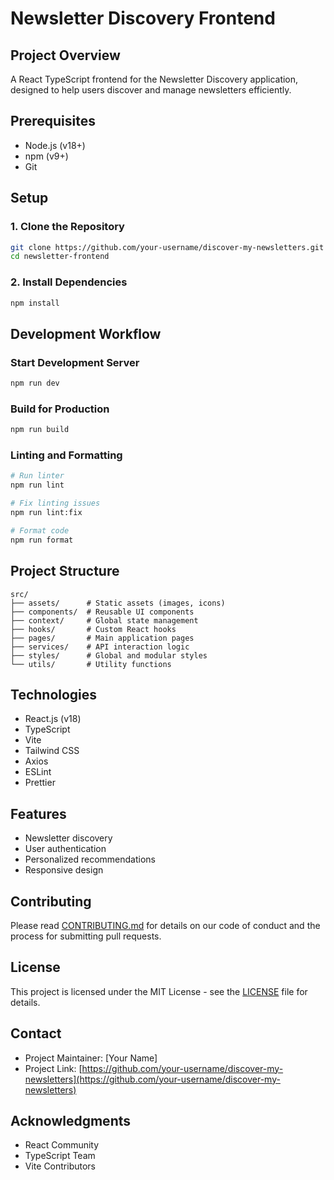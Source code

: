 # Newsletter Discovery Frontend

## Project Overview

A React TypeScript frontend for the Newsletter Discovery application, designed to help users discover and manage newsletters efficiently.

## Prerequisites

- Node.js (v18+)
- npm (v9+)
- Git

## Setup

### 1. Clone the Repository

```bash
git clone https://github.com/your-username/discover-my-newsletters.git
cd newsletter-frontend
```

### 2. Install Dependencies

```bash
npm install
```

## Development Workflow

### Start Development Server

```bash
npm run dev
```

### Build for Production

```bash
npm run build
```

### Linting and Formatting

```bash
# Run linter
npm run lint

# Fix linting issues
npm run lint:fix

# Format code
npm run format
```

## Project Structure

```
src/
├── assets/      # Static assets (images, icons)
├── components/  # Reusable UI components
├── context/     # Global state management
├── hooks/       # Custom React hooks
├── pages/       # Main application pages
├── services/    # API interaction logic
├── styles/      # Global and modular styles
└── utils/       # Utility functions
```

## Technologies

- React.js (v18)
- TypeScript
- Vite
- Tailwind CSS
- Axios
- ESLint
- Prettier

## Features

- Newsletter discovery
- User authentication
- Personalized recommendations
- Responsive design

## Contributing

Please read [CONTRIBUTING.md](CONTRIBUTING.md) for details on our code of conduct and the process for submitting pull requests.

## License

This project is licensed under the MIT License - see the [LICENSE](LICENSE) file for details.

## Contact

- Project Maintainer: [Your Name]
- Project Link: [https://github.com/your-username/discover-my-newsletters](https://github.com/your-username/discover-my-newsletters)

## Acknowledgments

- React Community
- TypeScript Team
- Vite Contributors
